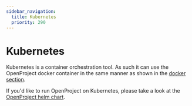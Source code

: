 ```yaml
---
sidebar_navigation:
  title: Kubernetes
  priority: 290
---
```


# Kubernetes

Kubernetes is a container orchestration tool. As such it can use the
OpenProject docker container in the same manner as shown in the [docker section](../docker/).

If you'd like to run OpenProject on Kubernetes, please take a look at the [OpenProject helm chart](../helm-chart).
